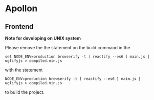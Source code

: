 # Apollon

## Frontend
__Note for developing on UNIX system__

Please remove the the statement on the build command in the 

```
set NODE_ENV=production browserify -t [ reactify --es6 ] main.js | uglifyjs > compiled.min.js
```
with the statement 

```
NODE_ENV=production browserify -t [ reactify --es6 ] main.js | uglifyjs > compiled.min.js
```
to build the project. 

